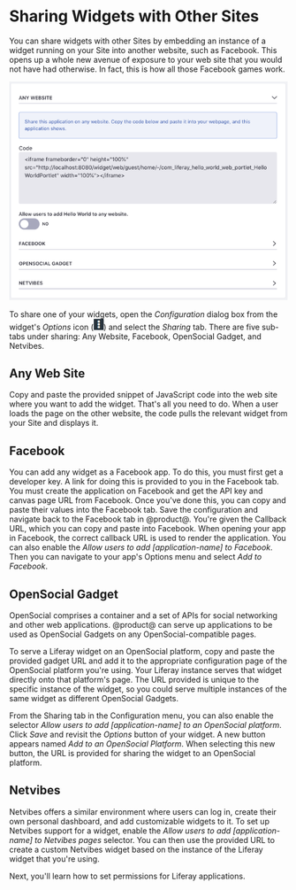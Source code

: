 # Sharing Widgets with Other Sites [](id=sharing-widgets-with-other-sites)

You can share widgets with other Sites by embedding an instance of a widget
running on your Site into another website, such as Facebook. This opens up
a whole new avenue of exposure to your web site that you would not have had
otherwise. In fact, this is how all those Facebook games work.

![Figure 1: The Sharing tab in your widget's Configuration menu lets you share your widget in a variety of ways.](../../../images/collaboration-app-configuration-sharing.png)

To share one of your widgets, open the *Configuration* dialog box from
the widget's *Options* icon (![Options](../../../images/icon-options.png)) and
select the *Sharing* tab. There are five sub-tabs under sharing: Any Website,
Facebook, OpenSocial Gadget, and Netvibes.

## Any Web Site [](id=any-web-site)

Copy and paste the provided snippet of JavaScript code into the web site where
you want to add the widget. That's all you need to do. When a user loads the
page on the other website, the code pulls the relevant widget from your 
Site and displays it.

## Facebook [](id=facebook)

You can add any widget as a Facebook app. To do this, you must first get a 
developer key. A link for doing this is provided to you in the Facebook tab. 
You must create the application on Facebook and get the API key and canvas page
URL from Facebook. Once you've done this, you can copy and paste their values
into the Facebook tab. Save the configuration and navigate back to the Facebook
tab in @product@. You're given the Callback URL, which you can copy and paste
into Facebook. When opening your app in Facebook, the correct callback URL is
used to render the application. You can also enable the *Allow users to add
[application-name] to Facebook*. Then you can navigate to your app's Options
menu and select *Add to Facebook*.

## OpenSocial Gadget [](id=opensocial-gadget)

OpenSocial comprises a container and a set of APIs for social networking and
other web applications. @product@ can serve up applications to be used as 
OpenSocial Gadgets on any OpenSocial-compatible pages.

To serve a Liferay widget on an OpenSocial platform, copy and paste the provided
gadget URL and add it to the appropriate configuration page of the OpenSocial
platform you're using. Your Liferay instance serves that widget directly onto
that platform's page. The URL provided is unique to the specific instance of
the widget, so you could serve multiple instances of the same widget as
different OpenSocial Gadgets.

From the Sharing tab in the Configuration menu, you can also enable the selector
*Allow users to add [application-name] to an OpenSocial platform*. Click *Save*
and revisit the *Options* button of your widget. A new button appears named
*Add to an OpenSocial Platform*. When selecting this new button, the URL is
provided for sharing the widget to an OpenSocial platform. 

## Netvibes [](id=netvibes)

Netvibes offers a similar environment where users can log in, create their own
personal dashboard, and add customizable widgets to it. To set up Netvibes
support for a widget, enable the *Allow users to add [application-name] to
Netvibes pages* selector. You can then use the provided URL to create a custom
Netvibes widget based on the instance of the Liferay widget that you're using.

Next, you'll learn how to set permissions for Liferay applications.
